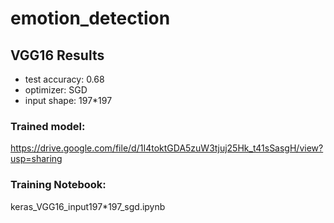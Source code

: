 # emotion_detection

## VGG16 Results
- test accuracy: 0.68
- optimizer: SGD
- input shape: 197*197

### Trained model:
https://drive.google.com/file/d/1I4toktGDA5zuW3tjuj25Hk_t41sSasgH/view?usp=sharing

### Training Notebook:
keras_VGG16_input197*197_sgd.ipynb
